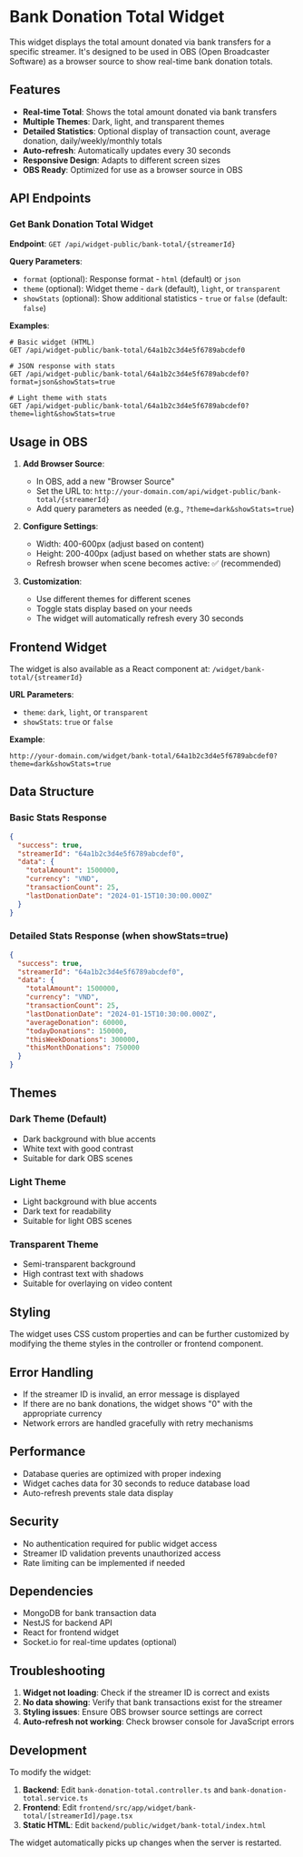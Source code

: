# Bank Donation Total Widget

This widget displays the total amount donated via bank transfers for a specific streamer. It's designed to be used in OBS (Open Broadcaster Software) as a browser source to show real-time bank donation totals.

## Features

- **Real-time Total**: Shows the total amount donated via bank transfers
- **Multiple Themes**: Dark, light, and transparent themes
- **Detailed Statistics**: Optional display of transaction count, average donation, daily/weekly/monthly totals
- **Auto-refresh**: Automatically updates every 30 seconds
- **Responsive Design**: Adapts to different screen sizes
- **OBS Ready**: Optimized for use as a browser source in OBS

## API Endpoints

### Get Bank Donation Total Widget

**Endpoint**: `GET /api/widget-public/bank-total/{streamerId}`

**Query Parameters**:
- `format` (optional): Response format - `html` (default) or `json`
- `theme` (optional): Widget theme - `dark` (default), `light`, or `transparent`
- `showStats` (optional): Show additional statistics - `true` or `false` (default: `false`)

**Examples**:
```
# Basic widget (HTML)
GET /api/widget-public/bank-total/64a1b2c3d4e5f6789abcdef0

# JSON response with stats
GET /api/widget-public/bank-total/64a1b2c3d4e5f6789abcdef0?format=json&showStats=true

# Light theme with stats
GET /api/widget-public/bank-total/64a1b2c3d4e5f6789abcdef0?theme=light&showStats=true
```

## Usage in OBS

1. **Add Browser Source**:
   - In OBS, add a new "Browser Source"
   - Set the URL to: `http://your-domain.com/api/widget-public/bank-total/{streamerId}`
   - Add query parameters as needed (e.g., `?theme=dark&showStats=true`)

2. **Configure Settings**:
   - Width: 400-600px (adjust based on content)
   - Height: 200-400px (adjust based on whether stats are shown)
   - Refresh browser when scene becomes active: ✅ (recommended)

3. **Customization**:
   - Use different themes for different scenes
   - Toggle stats display based on your needs
   - The widget will automatically refresh every 30 seconds

## Frontend Widget

The widget is also available as a React component at:
`/widget/bank-total/{streamerId}`

**URL Parameters**:
- `theme`: `dark`, `light`, or `transparent`
- `showStats`: `true` or `false`

**Example**:
```
http://your-domain.com/widget/bank-total/64a1b2c3d4e5f6789abcdef0?theme=dark&showStats=true
```

## Data Structure

### Basic Stats Response
```json
{
  "success": true,
  "streamerId": "64a1b2c3d4e5f6789abcdef0",
  "data": {
    "totalAmount": 1500000,
    "currency": "VND",
    "transactionCount": 25,
    "lastDonationDate": "2024-01-15T10:30:00.000Z"
  }
}
```

### Detailed Stats Response (when showStats=true)
```json
{
  "success": true,
  "streamerId": "64a1b2c3d4e5f6789abcdef0",
  "data": {
    "totalAmount": 1500000,
    "currency": "VND",
    "transactionCount": 25,
    "lastDonationDate": "2024-01-15T10:30:00.000Z",
    "averageDonation": 60000,
    "todayDonations": 150000,
    "thisWeekDonations": 300000,
    "thisMonthDonations": 750000
  }
}
```

## Themes

### Dark Theme (Default)
- Dark background with blue accents
- White text with good contrast
- Suitable for dark OBS scenes

### Light Theme
- Light background with blue accents
- Dark text for readability
- Suitable for light OBS scenes

### Transparent Theme
- Semi-transparent background
- High contrast text with shadows
- Suitable for overlaying on video content

## Styling

The widget uses CSS custom properties and can be further customized by modifying the theme styles in the controller or frontend component.

## Error Handling

- If the streamer ID is invalid, an error message is displayed
- If there are no bank donations, the widget shows "0" with the appropriate currency
- Network errors are handled gracefully with retry mechanisms

## Performance

- Database queries are optimized with proper indexing
- Widget caches data for 30 seconds to reduce database load
- Auto-refresh prevents stale data display

## Security

- No authentication required for public widget access
- Streamer ID validation prevents unauthorized access
- Rate limiting can be implemented if needed

## Dependencies

- MongoDB for bank transaction data
- NestJS for backend API
- React for frontend widget
- Socket.io for real-time updates (optional)

## Troubleshooting

1. **Widget not loading**: Check if the streamer ID is correct and exists
2. **No data showing**: Verify that bank transactions exist for the streamer
3. **Styling issues**: Ensure OBS browser source settings are correct
4. **Auto-refresh not working**: Check browser console for JavaScript errors

## Development

To modify the widget:

1. **Backend**: Edit `bank-donation-total.controller.ts` and `bank-donation-total.service.ts`
2. **Frontend**: Edit `frontend/src/app/widget/bank-total/[streamerId]/page.tsx`
3. **Static HTML**: Edit `backend/public/widget/bank-total/index.html`

The widget automatically picks up changes when the server is restarted.
